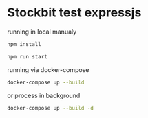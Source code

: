 # Stockbit test expressjs

running in local manualy

```sh
npm install
```

```sh
npm run start
```

running via docker-compose

```sh
docker-compose up --build
```

or process in background

```sh
docker-compose up --build -d
```